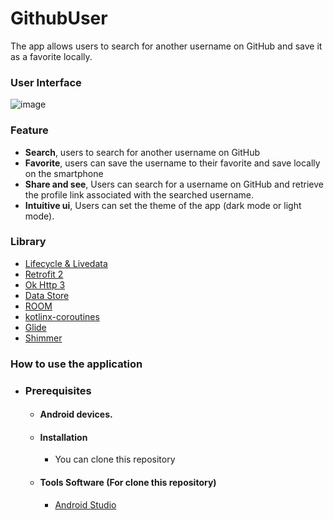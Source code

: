 # GithubUser
The app allows users to search for another username on GitHub and save it as a favorite locally.

### User Interface
![image](https://github.com/LibrioX/GithubUser/assets/106506074/e0a158f7-7778-4b85-b8d7-a685e7d98c53)

### Feature
- **Search**, users to search for another username on GitHub
- **Favorite**, users can save the username to their favorite and save locally on the smartphone
- **Share and see**, Users can search for a username on GitHub and retrieve the profile link associated with the searched username.
- **Intuitive ui**, Users can set the theme of the app (dark mode or light mode).

### Library
  - [Lifecycle & Livedata](https://developer.android.com/jetpack/androidx/releases/lifecycle)
  - [Retrofit 2](https://square.github.io/retrofit/)
  - [Ok Http 3](https://square.github.io/okhttp/)
  - [Data Store](https://developer.android.com/topic/libraries/architecture/datastore)
  - [ROOM](https://developer.android.com/jetpack/androidx/releases/room)
  - [kotlinx-coroutines](https://developer.android.com/kotlin/coroutines)
  - [Glide](https://github.com/bumptech/glide)
  - [Shimmer](https://facebook.github.io/shimmer-android/)

### How to use the application
- ### Prerequisites
    - #### Android devices.
    - #### Installation
      - You can clone this repository
    - #### Tools Software (For clone this repository)
        - [Android Studio](https://developer.android.com/studio)
